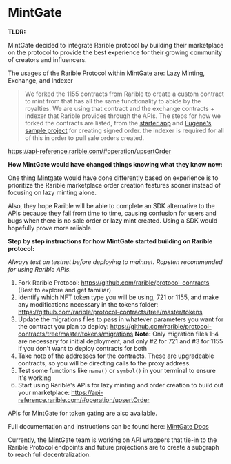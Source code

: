 # MintGate
**TLDR:** 

MintGate decided to integrate Rarible protocol by building their marketplace on the protocol to provide the best experience for their growing community of creators and influencers.

The usages of the Rarible Protocol within MintGate are:
Lazy Minting, Exchange, and Indexer
> We forked the 1155 contracts from Rarible to create a custom contract to mint from that has all the same functionality to abide by the royalties.
We are using that contract and the exchange contracts + indexer that Rarible provides through the APIs.
The steps for how we forked the contracts are listed, from the [starter app](https://github.com/austintgriffith/scaffold-eth/tree/rarible-starter-app) and [Eugene's sample project](https://github.com/rarible/protocol-example) for creating signed order.
the indexer is required for all of this in order to pull sale orders created.

https://api-reference.rarible.com/#operation/upsertOrder

**How MintGate would have changed things knowing what they know now:**

One thing Mintgate would have done differently based on experience is to prioritize the Rarible marketplace order creation features sooner instead of focusing on lazy minting alone. 

Also, they hope Rarible will be able to complete an SDK alternative to the APIs because they fail from time to time, causing confusion for users and bugs when there is no sale order or lazy mint created. Using a SDK would hopefully prove more reliable.  

**Step by step instructions for how MintGate started building on Rarible protocol:**

*Always test on testnet before deploying to mainnet. Ropsten recommended for using Rarible APIs.*

1. Fork Rarible Protocol: https://github.com/rarible/protocol-contracts (Best to explore and get familiar)
2. Identify which NFT token type you will be using, 721 or 1155, and make any modifications necessary in the tokens folder: https://github.com/rarible/protocol-contracts/tree/master/tokens
3. Update the migrations files to pass in whatever parameters you want for the contract you plan to deploy: https://github.com/rarible/protocol-contracts/tree/master/tokens/migrations
      **Note:** Only migration files 1-4 are necessary for initial deployment, and only #2 for 721 and #3 for 1155 if you don't want to deploy contracts for both
4. Take note of the addresses for the contracts. These are upgradeable contracts, so you will be directing calls to the proxy address. 
5. Test some functions like `name()` or `symbol()` in your terminal to ensure it's working
6. Start using Rarible's APIs for lazy minting and order creation to build out your marketplace: https://api-reference.rarible.com/#operation/upsertOrder

APIs for MintGate for token gating are also available. 

Full documentation and instructions can be found here:
[MintGate Docs](https://mintgate.gitbook.io/mintgate-docs/)

Currently, the MintGate team is working on API wrappers that tie-in to the Rarible Protocol endpoints and future projections are to create a subgraph to reach full decentralization.
